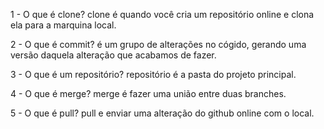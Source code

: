 1 - O que é clone?
clone é quando você cria um repositório online e clona ela para a marquina local.

2 - O que é commit?
é um grupo de alterações no cógido, gerando uma versão daquela alteração que acabamos de fazer.

3 - O que é um repositório?
repositório é a pasta do projeto principal.

4 - O que é merge?
merge é fazer uma união entre duas branches.

5 - O que é pull?
pull e enviar uma alteração do github online com o local.

